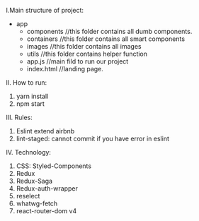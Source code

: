 I.Main structure of project:
- app
  - components //this folder contains all dumb components.
  - containers //this folder contains all smart components
  - images //this folder contains all images
  - utils //this folder contains helper function
  - app.js //main fild to run our project
  - index.html //landing page.
  
II. How to run:
  1. yarn install
  2. npm start


III. Rules:
  1. Eslint extend airbnb
  2. lint-staged: cannot commit if you have error in eslint


IV. Technology:
  1. CSS: Styled-Components
  2. Redux
  3. Redux-Saga
  4. Redux-auth-wrapper
  5. reselect
  6. whatwg-fetch
  7. react-router-dom v4
  
